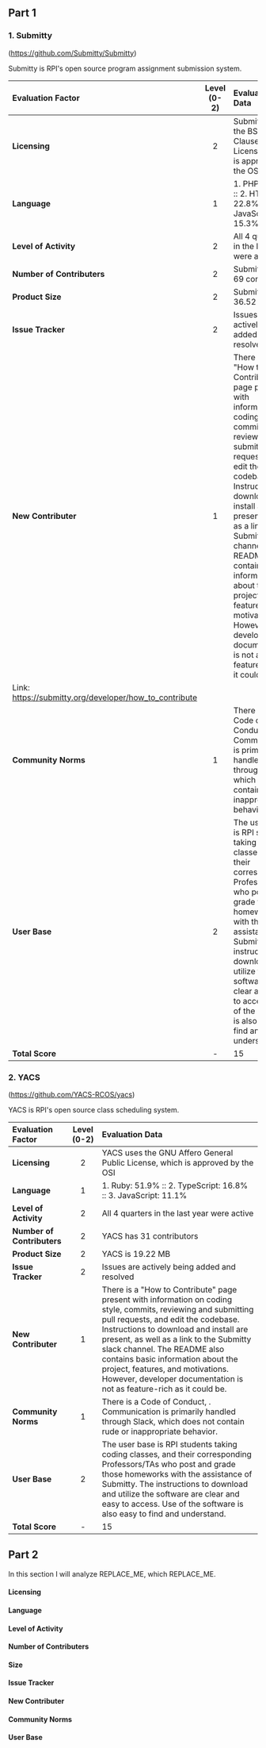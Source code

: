 ## Part 1

### 1. Submitty
(https://github.com/Submitty/Submitty)

Submitty is RPI's open source program assignment submission system.

Evaluation Factor | Level (0-2) | Evaluation Data 
|:-|:-:|:-|
| **Licensing** | 2 | Submitty uses the BSD 3-Clause License, which is approved by the OSI |
| **Language** | 1 | 1. PHP: 32.2% :: 2. HTML: 22.8% :: 3. JavaScript: 15.3% |
| **Level of Activity** | 2 | All 4 quarters in the last year were active |
| **Number of Contributers** | 2 | Submitty has 69 contributors |
| **Product Size** | 2 | Submitty is 36.52 MB | 
| **Issue Tracker** | 2 | Issues are actively being added and resolved |
| **New Contributer** | 1 | There is a "How to Contribute" page present with information on coding style, commits, reviewing and submitting pull requests, and edit the codebase. Instructions to download and install are present, as well as a link to the Submitty slack channel. The README also contains basic information about the project, features, and motivations. However, developer documentation is not as feature-rich as it could be. 
Link: https://submitty.org/developer/how_to_contribute|
| **Community Norms** | 1 | There is no Code of Conduct. Communication is primarily handled through Slack, which does not contain rude or inappropriate behavior. |
| **User Base** | 2 | The user base is RPI students taking coding classes, and their corresponding Professors/TAs who post and grade those homeworks with the assistance of Submitty. The instructions to download and utilize the software are clear and easy to access. Use of the software is also easy to find and understand. |
| **Total Score** | - | 15 |

### 2. YACS
(https://github.com/YACS-RCOS/yacs)

YACS is RPI's open source class scheduling system.

Evaluation Factor | Level (0-2) | Evaluation Data 
|:-|:-:|:-|
| **Licensing** | 2 | YACS uses the GNU Affero General Public License, which is approved by the OSI |
| **Language** | 1 | 1. Ruby: 51.9% :: 2. TypeScript: 16.8% :: 3. JavaScript: 11.1% |
| **Level of Activity** | 2 | All 4 quarters in the last year were active |
| **Number of Contributers** | 2 | YACS has 31 contributors |
| **Product Size** | 2 | YACS is 19.22 MB | 
| **Issue Tracker** | 2 | Issues are actively being added and resolved |
| **New Contributer** | 1 | There is a "How to Contribute" page present with information on coding style, commits, reviewing and submitting pull requests, and edit the codebase. Instructions to download and install are present, as well as a link to the Submitty slack channel. The README also contains basic information about the project, features, and motivations. However, developer documentation is not as feature-rich as it could be. |
| **Community Norms** | 1 | There is a Code of Conduct, . Communication is primarily handled through Slack, which does not contain rude or inappropriate behavior. |
| **User Base** | 2 | The user base is RPI students taking coding classes, and their corresponding Professors/TAs who post and grade those homeworks with the assistance of Submitty. The instructions to download and utilize the software are clear and easy to access. Use of the software is also easy to find and understand. |
| **Total Score** | - | 15 |
 
 ## Part 2

In this section I will analyze REPLACE_ME, which REPLACE_ME.

#### Licensing

#### Language

#### Level of Activity

#### Number of Contributers

#### Size

#### Issue Tracker

#### New Contributer

#### Community Norms

#### User Base
